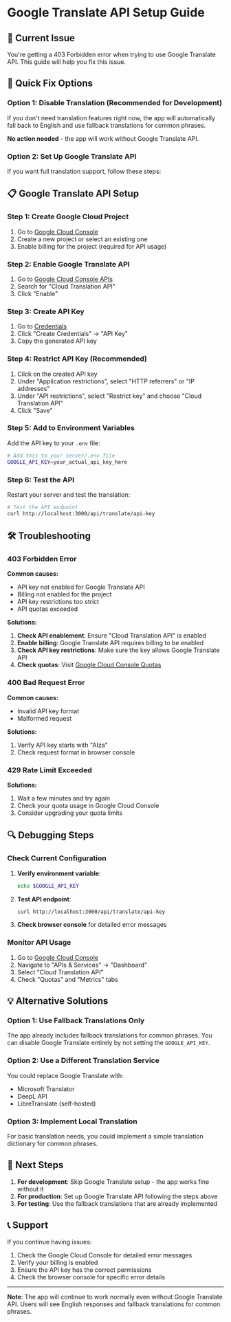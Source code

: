# Google Translate API Setup Guide

## 🚨 Current Issue

You're getting a 403 Forbidden error when trying to use Google Translate API. This guide will help you fix this issue.

## 🔧 Quick Fix Options

### Option 1: Disable Translation (Recommended for Development)

If you don't need translation features right now, the app will automatically fall back to English and use fallback translations for common phrases.

**No action needed** - the app will work without Google Translate API.

### Option 2: Set Up Google Translate API

If you want full translation support, follow these steps:

## 📋 Google Translate API Setup

### Step 1: Create Google Cloud Project

1. Go to [Google Cloud Console](https://console.cloud.google.com/)
2. Create a new project or select an existing one
3. Enable billing for the project (required for API usage)

### Step 2: Enable Google Translate API

1. Go to [Google Cloud Console APIs](https://console.cloud.google.com/apis)
2. Search for "Cloud Translation API"
3. Click "Enable"

### Step 3: Create API Key

1. Go to [Credentials](https://console.cloud.google.com/apis/credentials)
2. Click "Create Credentials" → "API Key"
3. Copy the generated API key

### Step 4: Restrict API Key (Recommended)

1. Click on the created API key
2. Under "Application restrictions", select "HTTP referrers" or "IP addresses"
3. Under "API restrictions", select "Restrict key" and choose "Cloud Translation API"
4. Click "Save"

### Step 5: Add to Environment Variables

Add the API key to your `.env` file:

```bash
# Add this to your server/.env file
GOOGLE_API_KEY=your_actual_api_key_here
```

### Step 6: Test the API

Restart your server and test the translation:

```bash
# Test the API endpoint
curl http://localhost:3000/api/translate/api-key
```

## 🛠 Troubleshooting

### 403 Forbidden Error

**Common causes:**
- API key not enabled for Google Translate API
- Billing not enabled for the project
- API key restrictions too strict
- API quotas exceeded

**Solutions:**
1. **Check API enablement**: Ensure "Cloud Translation API" is enabled
2. **Enable billing**: Google Translate API requires billing to be enabled
3. **Check API key restrictions**: Make sure the key allows Google Translate API
4. **Check quotas**: Visit [Google Cloud Console Quotas](https://console.cloud.google.com/apis/api/translate.googleapis.com/quotas)

### 400 Bad Request Error

**Common causes:**
- Invalid API key format
- Malformed request

**Solutions:**
1. Verify API key starts with "AIza"
2. Check request format in browser console

### 429 Rate Limit Exceeded

**Solutions:**
1. Wait a few minutes and try again
2. Check your quota usage in Google Cloud Console
3. Consider upgrading your quota limits

## 🔍 Debugging Steps

### Check Current Configuration

1. **Verify environment variable**:
   ```bash
   echo $GOOGLE_API_KEY
   ```

2. **Test API endpoint**:
   ```bash
   curl http://localhost:3000/api/translate/api-key
   ```

3. **Check browser console** for detailed error messages

### Monitor API Usage

1. Go to [Google Cloud Console](https://console.cloud.google.com/)
2. Navigate to "APIs & Services" → "Dashboard"
3. Select "Cloud Translation API"
4. Check "Quotas" and "Metrics" tabs

## 💡 Alternative Solutions

### Option 1: Use Fallback Translations Only

The app already includes fallback translations for common phrases. You can disable Google Translate entirely by not setting the `GOOGLE_API_KEY`.

### Option 2: Use a Different Translation Service

You could replace Google Translate with:
- Microsoft Translator
- DeepL API
- LibreTranslate (self-hosted)

### Option 3: Implement Local Translation

For basic translation needs, you could implement a simple translation dictionary for common phrases.

## 🎯 Next Steps

1. **For development**: Skip Google Translate setup - the app works fine without it
2. **For production**: Set up Google Translate API following the steps above
3. **For testing**: Use the fallback translations that are already implemented

## 📞 Support

If you continue having issues:

1. Check the Google Cloud Console for detailed error messages
2. Verify your billing is enabled
3. Ensure the API key has the correct permissions
4. Check the browser console for specific error details

---

**Note**: The app will continue to work normally even without Google Translate API. Users will see English responses and fallback translations for common phrases. 
